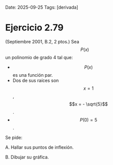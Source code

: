 Date: 2025-09-25
Tags: [derivada]

# Ejercicio 2.79

 (Septiembre 2001, B.2, 2 ptos.) Sea  $$ P ( x )$$   un polinomio de grado 4 tal que:
- $$P ( x )$$ es una función par.
- Dos de sus raíces son $$x = 1$$, $$x = - \sqrt{5}$$.
- $$P ( 0 ) = 5$$.

Se pide:

A.    Hallar sus puntos de inflexión.

B.    Dibujar su gráfica.

